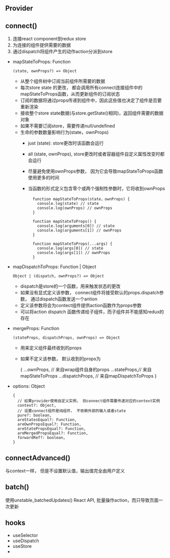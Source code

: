 ## Provider
## connect()
1. 连接react component到redux store
2. 为连接的组件提供需要的数据
3. 通过dispatch将组件产生的动作action分派到store
- mapStateToProps: Function
  
      (state, ownProps?) => Object
  - 从整个组件树中订阅当前组件所需要的数据
  - 每次store state 的更改， 都会调用所有connect连接组件中的mapStateToProps函数，从而更新组件的订阅状态
  - 订阅的数据将通过props传递到组件中，因此这些值也决定了组件是否要重新渲染
  - 接收整个store state数据(与store.getState()相同)，返回组件需要的数据对象
  - 如果不需要订阅store，需要传递null/undefined
  - 生命的参数数量影响行为(state，ownProps)
    - just (state): store更改时该函数会运行
    - all (state, ownProps), store更改时或者容器组件自定义属性改变时都会运行
    - 尽量避免使用ownProps参数， 因为它会导致mapStateToProps函数使用更多的时间
    - 当函数的形式定义包含零个或两个强制性参数时，它将收到ownProps

            function mapStateToProps(state，ownProps) {
              console.log(state) // state
              console.log(ownProps) // ownProps
            }

            function mapStateToProps() {
              console.log(arguments[0]) // state
              console.log(arguments[1]) // ownProps
            }

            function mapStateToProps(...args) {
              console.log(args[0]) // state
              console.log(args[1]) // ownProps
            }

- mapDispatchToProps: Function | Object

      Object | (dispatch, ownProps?) => Object

  - dispatch是store的一个函数，用来触发状态的更改
  - 如果没有显式定义该参数， connect组件将接受默认的props.dispatch参数， 通过dispatch函数发送一个antion
  - 定义该参数将会为contect组件提供action函数作为props参数
  - 可以将action dispatch 函数传递给子组件，而子组件并不能感知redux的存在

- mergeProps: Function

      (stateProps, dispatchProps, ownProps) => Object
  - 用来定义组件最终收到的props
  - 如果不定义该参数， 默认收到的props为

      {
        ...ownProps, // 来自wrap组件自身的props
        ...stateProps,// 来自mapStateToProps
        ...dispatchProps, // 来自mapDispatchToProps
      }

- options: Object

      {
        // 如果provider使用自定义实例， 则connect组件需要传递对应的context实例
        context?: Object,
        // 设置connect组件是纯组件， 不依赖外部的输入或者state
        pure?: boolean,
        areStatesEqual?: Function,
        areOwnPropsEqual?: Function,
        areStatePropsEqual?: Function,
        areMergedPropsEqual?: Function,
        forwardRef?: boolean,
      }

## connectAdvanced()
与context一样， 但是不设置默认值，输出值完全由用户定义

## batch()
使用unstable_batchedUpdates() React API, 批量操作action，而只导致页面一次更新

## hooks
- useSelector
- useDispatch
- useStore
- 

